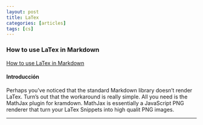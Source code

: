 ```yaml
---
layout: post
title: LaTex
categories: [articles]
tags: [cs]
---
```


<!--more-->

### How to use LaTex in Markdown

[How to use LaTex in Markdown](http://flennerhag.com/2017-01-14-latex/)

#### Introducción

Perhaps you’ve noticed that the standard Markdown library doesn’t render LaTex. Turn’s out that the workaround is really simple. All you need is the MathJax plugin for kramdown. MathJax is essentially a JavaScript PNG renderer that turn your LaTex Snippets into high qualit PNG images.

---